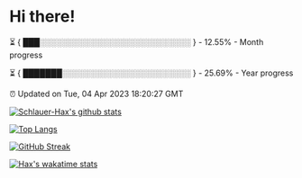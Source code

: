 # Hi there!

⏳ { ███░░░░░░░░░░░░░░░░░░░░░░░░░░░ } - 12.55% - Month progress

⏳ { ███████░░░░░░░░░░░░░░░░░░░░░░░ } - 25.69% - Year progress

⏰ Updated on Tue, 04 Apr 2023 18:20:27 GMT


[![Schlauer-Hax's github stats](https://github-readme-stats.vercel.app/api?username=Schlauer-Hax&show_icons=true&theme=dark&count_private=true)](https://github.com/Schlauer-Hax)


[![Top Langs](https://github-readme-stats.vercel.app/api/top-langs/?username=Schlauer-Hax&layout=compact&theme=dark)](https://github.com/Schlauer-Hax?tab=repositories)

[![GitHub Streak](https://streak-stats.demolab.com?user=Schlauer-Hax&theme=dark)](https://git.io/streak-stats)

[![Hax's wakatime stats](https://github-readme-stats.vercel.app/api/wakatime?username=Hax&theme=dark)](https://wakatime.com/@Hax)

